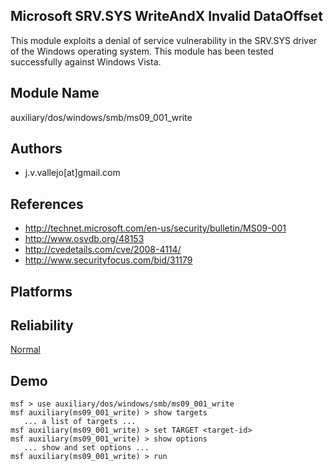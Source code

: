 ## Microsoft SRV.SYS WriteAndX Invalid DataOffset

This module exploits a denial of service vulnerability in 
the SRV.SYS driver of the Windows operating system. This 
module has been tested successfully against Windows Vista.


## Module Name
auxiliary/dos/windows/smb/ms09_001_write

## Authors
* j.v.vallejo[at]gmail.com


## References
* http://technet.microsoft.com/en-us/security/bulletin/MS09-001
* http://www.osvdb.org/48153
* http://cvedetails.com/cve/2008-4114/
* http://www.securityfocus.com/bid/31179




## Platforms


## Reliability
[Normal](https://github.com/rapid7/metasploit-framework/wiki/Exploit-Ranking)

## Demo

```
msf > use auxiliary/dos/windows/smb/ms09_001_write
msf auxiliary(ms09_001_write) > show targets
   ... a list of targets ...
msf auxiliary(ms09_001_write) > set TARGET <target-id>
msf auxiliary(ms09_001_write) > show options
   ... show and set options ...
msf auxiliary(ms09_001_write) > run
```
    
    
